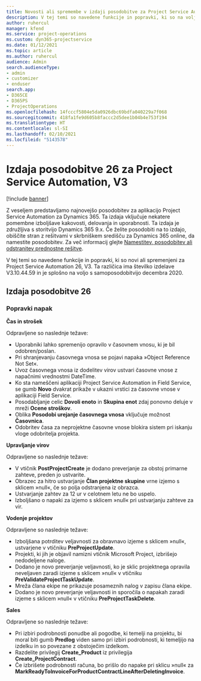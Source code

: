 ```yaml
---
title: Novosti ali spremembe v izdaji posodobitve za Project Service Automation 26, V3
description: V tej temi so navedene funkcije in popravki, ki so na voljo za Project Service Automation V3, izdaja posodobitve 26.
author: ruhercul
manager: kfend
ms.service: project-operations
ms.custom: dyn365-projectservice
ms.date: 01/12/2021
ms.topic: article
ms.author: ruhercul
audience: Admin
search.audienceType:
- admin
- customizer
- enduser
search.app:
- D365CE
- D365PS
- ProjectOperations
ms.openlocfilehash: 14fcccf5804e5da0926dbc69bdfa040229a7f068
ms.sourcegitcommit: 418fa1fe9d605b8faccc2d5dee1b04b4e753f194
ms.translationtype: HT
ms.contentlocale: sl-SI
ms.lasthandoff: 02/10/2021
ms.locfileid: "5143578"
---
```

# <a name="project-service-automation-update-release-26-v3"></a>Izdaja posodobitve 26 za Project Service Automation, V3

[!include [banner](../includes/psa-now-project-operations.md)]

Z veseljem predstavljamo najnovejšo posodobitev za aplikacijo Project Service Automation za Dynamics 365. Ta izdaja vključuje nekatere pomembne izboljšave kakovosti, delovanja in uporabnosti. Ta izdaja je združljiva s storitvijo Dynamics 365 9.x. Če želite posodobiti na to izdajo, obiščite stran z rešitvami v skrbniškem središču za Dynamics 365 online, da namestite posodobitev. Za več informacij glejte [Namestitev, posodobitev ali odstranitev prednostne rešitve](https://docs.microsoft.com/power-platform/admin/install-remove-preferred-solution).

V tej temi so navedene funkcije in popravki, ki so novi ali spremenjeni za Project Service Automation 26, V3. Ta različica ima številko izdelave V3.10.44.59 in je splošno na voljo s samoposodobitvijo decembra 2020.

## <a name="update-release-26"></a>Izdaja posodobitve 26

### <a name="bug-fixes"></a>Popravki napak

**Čas in strošek**

Odpravljene so naslednje težave:

- Uporabniki lahko spremenijo opravilo v časovnem vnosu, ki je bil odobren/poslan.
- Pri shranjevanju časovnega vnosa se pojavi napaka »Object Reference Not Set«.
- Uvoz časovnega vnosa iz dodelitev virov ustvari časovne vnose z napačnimi vrednostmi DateTime.
- Ko sta nameščeni aplikaciji Project Service Automation in Field Service, se gumb **Novo** dvakrat prikaže v ukazni vrstici za časovne vnose v aplikaciji Field Service.
- Posodabljanje celic **Dovoli enoto** in **Skupina enot** zdaj ponovno deluje v mreži **Ocene stroškov**.
- Oblika **Posodobi urejanje časovnega vnosa** vključuje možnost **Časovnica**.
- Odobritev časa za neprojektne časovne vnose blokira sistem pri iskanju vloge odobritelja projekta.

**Upravljanje virov**

Odpravljene so naslednje težave:

- V vtičnik **PostProjectCreate** je dodano preverjanje za obstoj primarne zahteve, preden jo ustvarite.
- Obrazec za hitro ustvarjanje **Član projektne skupine** vrne izjemo s sklicem »null«, če so polja odstranjena iz obrazca.
- Ustvarjanje zahtev za 12 ur v celotnem letu ne bo uspelo.
- Izboljšano o napaki za izjemo s sklicem »null« pri ustvarjanju zahteve za vir.

**Vodenje projektov**

Odpravljene so naslednje težave:

- Izboljšana potrditev veljavnosti za obravnavo izjeme s sklicem »null«, ustvarjene v vtičniku **PreProjectUpdate**.
- Projekti, ki jih je objavil namizni vtičnik Microsoft Project, izbrišejo nedodeljene naloge.
- Dodano je novo preverjanje veljavnosti, ko je sklic projektnega opravila neveljaven zaradi izjeme s sklicem »null« v vtičniku **PreValidateProjectTaskUpdate**.
- Mreža člana ekipe ne prikazuje posameznih nalog v zapisu člana ekipe.
- Dodano je novo preverjanje veljavnosti in sporočila o napakah zaradi izjeme s sklicem »null« v vtičniku **PreProjectTaskDelete**.

**Sales**

Odpravljene so naslednje težave:

- Pri izbiri podrobnosti ponudbe ali pogodbe, ki temelji na projektu, bi moral biti gumb **Predlog** viden samo pri izbiri podrobnosti, ki temeljijo na izdelku in so povezane z obstoječim izdelkom.
- Razdelite privilegij **Create_Product** iz privilegija **Create_ProjectContract**.
- Če izbrišete podrobnosti računa, bo prišlo do napake pri sklicu »null« za **MarkReadyToInvoiceForProductContractLineAfterDeletingInvoice**.
